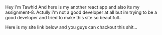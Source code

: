 Hey i'm Tawhid And here is my another react app and also its my assignment-8.
Actully i'm not a good developer at all but im trying to be a good developer
and tried to make this site so beautifull..

Here is my site link below and you guys can chackout this shit...
